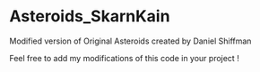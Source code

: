 # Asteroids_SkarnKain
Modified version of Original Asteroids created by Daniel Shiffman

Feel free to add my modifications of this code in your project !
